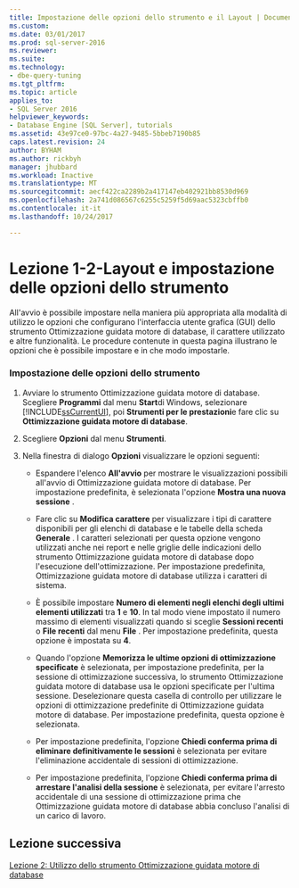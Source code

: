 ```yaml
---
title: Impostazione delle opzioni dello strumento e il Layout | Documenti Microsoft
ms.custom: 
ms.date: 03/01/2017
ms.prod: sql-server-2016
ms.reviewer: 
ms.suite: 
ms.technology:
- dbe-query-tuning
ms.tgt_pltfrm: 
ms.topic: article
applies_to:
- SQL Server 2016
helpviewer_keywords:
- Database Engine [SQL Server], tutorials
ms.assetid: 43e97ce0-97bc-4a27-9485-5bbeb7190b85
caps.latest.revision: 24
author: BYHAM
ms.author: rickbyh
manager: jhubbard
ms.workload: Inactive
ms.translationtype: MT
ms.sourcegitcommit: aecf422ca2289b2a417147eb402921bb8530d969
ms.openlocfilehash: 2a741d086567c6255c5259f5d69aac5323cbffb0
ms.contentlocale: it-it
ms.lasthandoff: 10/24/2017

---
```

# <a name="lesson-1-2---setting-tool-options-and-layout"></a>Lezione 1-2-Layout e impostazione delle opzioni dello strumento
All'avvio è possibile impostare nella maniera più appropriata alla modalità di utilizzo le opzioni che configurano l'interfaccia utente grafica (GUI) dello strumento Ottimizzazione guidata motore di database, il carattere utilizzato e altre funzionalità. Le procedure contenute in questa pagina illustrano le opzioni che è possibile impostare e in che modo impostarle.  
  
### <a name="set-the-tool-options"></a>Impostazione delle opzioni dello strumento  
  
1.  Avviare lo strumento Ottimizzazione guidata motore di database. Scegliere **Programmi** dal menu **Start**di Windows, selezionare [!INCLUDE[ssCurrentUI](../../includes/sscurrentui-md.md)], poi **Strumenti per le prestazioni**e fare clic su **Ottimizzazione guidata motore di database**.  
  
2.  Scegliere **Opzioni** dal menu **Strumenti**.  
  
3.  Nella finestra di dialogo **Opzioni** visualizzare le opzioni seguenti:  
  
    -   Espandere l'elenco **All'avvio** per mostrare le visualizzazioni possibili all'avvio di Ottimizzazione guidata motore di database. Per impostazione predefinita, è selezionata l'opzione **Mostra una nuova sessione** .  
  
    -   Fare clic su **Modifica carattere** per visualizzare i tipi di carattere disponibili per gli elenchi di database e le tabelle della scheda **Generale** . I caratteri selezionati per questa opzione vengono utilizzati anche nei report e nelle griglie delle indicazioni dello strumento Ottimizzazione guidata motore di database dopo l'esecuzione dell'ottimizzazione. Per impostazione predefinita, Ottimizzazione guidata motore di database utilizza i caratteri di sistema.  
  
    -   È possibile impostare **Numero di elementi negli elenchi degli ultimi elementi utilizzati** tra **1** e **10**. In tal modo viene impostato il numero massimo di elementi visualizzati quando si sceglie **Sessioni recenti** o **File recenti** dal menu **File** . Per impostazione predefinita, questa opzione è impostata su **4**.  
  
    -   Quando l'opzione **Memorizza le ultime opzioni di ottimizzazione specificate** è selezionata, per impostazione predefinita, per la sessione di ottimizzazione successiva, lo strumento Ottimizzazione guidata motore di database usa le opzioni specificate per l'ultima sessione. Deselezionare questa casella di controllo per utilizzare le opzioni di ottimizzazione predefinite di Ottimizzazione guidata motore di database. Per impostazione predefinita, questa opzione è selezionata.  
  
    -   Per impostazione predefinita, l'opzione **Chiedi conferma prima di eliminare definitivamente le sessioni** è selezionata per evitare l'eliminazione accidentale di sessioni di ottimizzazione.  
  
    -   Per impostazione predefinita, l'opzione **Chiedi conferma prima di arrestare l'analisi della sessione** è selezionata, per evitare l'arresto accidentale di una sessione di ottimizzazione prima che Ottimizzazione guidata motore di database abbia concluso l'analisi di un carico di lavoro.  
  
## <a name="next-lesson"></a>Lezione successiva  
[Lezione 2: Utilizzo dello strumento Ottimizzazione guidata motore di database](../../tools/dta/lesson-2-using-database-engine-tuning-advisor.md)  
  
  
  

